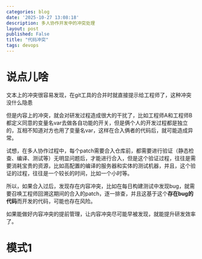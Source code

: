 ```yaml
---
categories: blog
date: '2025-10-27 13:08:18'
description: 多人协作开发中的冲突处理
layout: post
published: False
title: "代码冲突"
tags: devops
---
```



# 说点儿啥

文本上的冲突很容易发现，在git工具的合并时就直接提示给工程师了，这种冲突没什么隐患

但是内容上的冲突，就会对研发过程造成很大的干扰了，比如工程师A和工程师B都定义同意的变量名var去做各自功能的开关，但是俩个人的开发过程都是独立的，互相不知道对方也用了变量名var，这样在合入俩者的代码后，就可能造成异常。

试想，在多人协作过程中，每个patch需要合入仓库前，都需要进行验证（静态检查、编译、测试等）无明显问题后，才能进行合入，但是这个验证过程，往往是需要消耗宝贵的资源，比如高配置的编译的服务器和实体的测试机器，并且，这个验证的过程，往往是一个较长的时间，比如一个小时等。

所以，如果合入过后，发现存在内容冲突，比如在每日构建测试中发现bug，就需要召唤工程师回溯这期间的合入的patch，逐一排查，并且这基于这个**存在bug的代码**而开发的代码，可能也存在风险。

如果能做好内容冲突的提前管理，让内容冲突尽可能早被发现，就能提升研发效率了。

# 模式1


